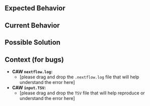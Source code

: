 <!--
Hi there!

Many thanks for creating a CAW issue.

Most issues fall into two categories: either you're reporting a problem with CAW or you'd like a change/improvement.

To make sure that you include all of the information needed, please use the template below, you can delete what is not needed.

Please try to include all you can.

You can also delete this entire thing and just type :)
-->

## Expected Behavior
<!--
If you're describing a bug, tell us what should happen
If you're suggesting a change/improvement, tell us how you think it should work
-->

## Current Behavior
<!---
If describing a bug, tell us what actually happened
If suggesting a change/improvement, explain the difference from current behavior
-->

## Possible Solution
<!---
Not obligatory, but suggest a fix/reason for the bug,
or ideas how to implement the addition or change
-->

## Context (for bugs)
<!---
Providing context helps us coming up with a solution
Include as many relevant details about the environment you experienced the bug in
-->
- **CAW `nextflow.log`:**
  <!-- Re-execute the command line that resulted in a bug with --verbose and -resume and join the .nextflow.log -->
  - [please drag and drop the `.nextflow.log` file that will help understand the error here]
- **CAW `input.TSV`:**
  <!-- Anonymize your TSV file if necessary and join it too  -->
  - [please drag and drop the `TSV` file that will help reproduce or understand the error here]
